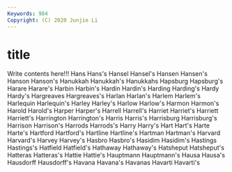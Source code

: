 ```yaml
---
Keywords: 984
Copyright: (C) 2020 Junjie Li
---
```


# title

Write contents here!!!
Hans 
Hans's 
Hansel
Hansel's 
Hansen 
Hansen's 
Hanson 
Hanson's 
Hanukkah 
Hanukkah's 
Hanukkahs 
Hapsburg 
Hapsburg's
Harare 
Harare's 
Harbin 
Harbin's 
Hardin 
Hardin's 
Harding 
Harding's 
Hardy 
Hardy's
Hargreaves 
Hargreaves's 
Harlan 
Harlan's 
Harlem 
Harlem's 
Harlequin 
Harlequin's 
Harley 
Harley's
Harlow 
Harlow's 
Harmon 
Harmon's 
Harold 
Harold's 
Harper 
Harper's 
Harrell 
Harrell's
Harriet 
Harriet's 
Harriett 
Harriett's 
Harrington 
Harrington's 
Harris 
Harris's 
Harrisburg 
Harrisburg's
Harrison 
Harrison's 
Harrods 
Harrods's 
Harry 
Harry's 
Hart 
Hart's 
Harte 
Harte's
Hartford 
Hartford's 
Hartline 
Hartline's 
Hartman 
Hartman's 
Harvard 
Harvard's 
Harvey 
Harvey's
Hasbro 
Hasbro's 
Hasidim 
Hasidim's 
Hastings 
Hastings's 
Hatfield 
Hatfield's 
Hathaway 
Hathaway's
Hatsheput 
Hatsheput's 
Hatteras 
Hatteras's 
Hattie 
Hattie's 
Hauptmann 
Hauptmann's 
Hausa 
Hausa's
Hausdorff 
Hausdorff's 
Havana 
Havana's 
Havanas 
Havarti 
Havarti's 
